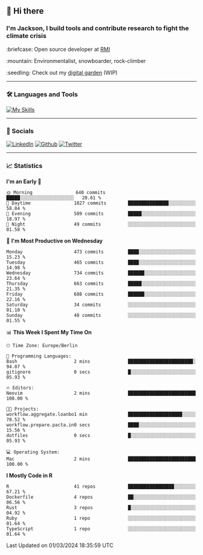 ## :wave: Hi there
### I'm Jackson, I build tools and contribute research to fight the climate crisis
<p> :briefcase: Open source developer at <a href="https://rmi.org/" alt="RMI">RMI</a></p>
<p> :mountain: Environmentalist, snowboarder, rock-climber</p>
<p> :seedling: Check out my <a href="https://jdhoffa.github.io/" alt="digital garden">digital garden</a> (WIP) </p>

---

### :hammer_and_wrench: Languages and Tools

[![My Skills](https://skillicons.dev/icons?i=r,python,rust,js,html,css,postgresql,neovim,azure,docker,git&perline=6&theme=dark)](https://skillicons.dev)

---

### :iphone: Socials

[![LinkedIn](https://skillicons.dev/icons?i=linkedin&theme=dark)](https://www.linkedin.com/in/jackson-hoffart/) 
[![Github](https://skillicons.dev/icons?i=github&theme=dark)](https://github.com/jdhoffa) 
[![Twitter](https://skillicons.dev/icons?i=twitter&theme=dark)](https://twitter.com/jdhoffart) 

---

### :chart_with_upwards_trend: Statistics

 
<!--START_SECTION:waka-->
**I'm an Early 🐤** 

```text
🌞 Morning                640 commits         █████░░░░░░░░░░░░░░░░░░░░   20.61 % 
🌆 Daytime                1827 commits        ███████████████░░░░░░░░░░   58.84 % 
🌃 Evening                589 commits         █████░░░░░░░░░░░░░░░░░░░░   18.97 % 
🌙 Night                  49 commits          ░░░░░░░░░░░░░░░░░░░░░░░░░   01.58 % 
```
📅 **I'm Most Productive on Wednesday** 

```text
Monday                   473 commits         ████░░░░░░░░░░░░░░░░░░░░░   15.23 % 
Tuesday                  465 commits         ████░░░░░░░░░░░░░░░░░░░░░   14.98 % 
Wednesday                734 commits         ██████░░░░░░░░░░░░░░░░░░░   23.64 % 
Thursday                 663 commits         █████░░░░░░░░░░░░░░░░░░░░   21.35 % 
Friday                   688 commits         ██████░░░░░░░░░░░░░░░░░░░   22.16 % 
Saturday                 34 commits          ░░░░░░░░░░░░░░░░░░░░░░░░░   01.10 % 
Sunday                   48 commits          ░░░░░░░░░░░░░░░░░░░░░░░░░   01.55 % 
```


📊 **This Week I Spent My Time On** 

```text
🕑︎ Time Zone: Europe/Berlin

💬 Programming Languages: 
Bash                     2 mins              ████████████████████████░   94.07 % 
gitignore                0 secs              █░░░░░░░░░░░░░░░░░░░░░░░░   05.93 % 

🔥 Editors: 
Neovim                   2 mins              █████████████████████████   100.00 % 

🐱‍💻 Projects: 
workflow.aggregate.loanbo1 min               ████████████████████░░░░░   78.52 % 
workflow.prepare.pacta.in0 secs              ████░░░░░░░░░░░░░░░░░░░░░   15.56 % 
dotfiles                 0 secs              █░░░░░░░░░░░░░░░░░░░░░░░░   05.93 % 

💻 Operating System: 
Mac                      2 mins              █████████████████████████   100.00 % 
```

**I Mostly Code in R** 

```text
R                        41 repos            █████████████████░░░░░░░░   67.21 % 
Dockerfile               4 repos             ██░░░░░░░░░░░░░░░░░░░░░░░   06.56 % 
Rust                     3 repos             █░░░░░░░░░░░░░░░░░░░░░░░░   04.92 % 
Ruby                     1 repo              ░░░░░░░░░░░░░░░░░░░░░░░░░   01.64 % 
TypeScript               1 repo              ░░░░░░░░░░░░░░░░░░░░░░░░░   01.64 % 
```




 Last Updated on 01/03/2024 18:35:59 UTC
<!--END_SECTION:waka-->
